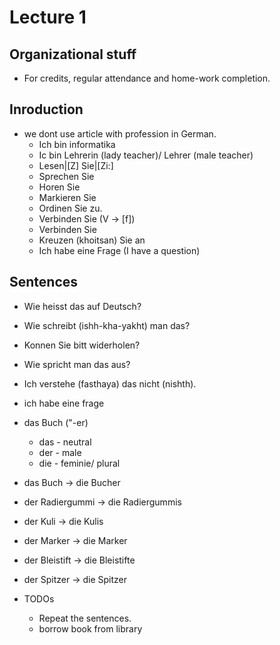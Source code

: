 # Lecture 1
## Organizational stuff
- For credits, regular attendance and home-work completion.

## Inroduction
- we dont use article with profession in German.
    - Ich bin informatika
    - Ic bin Lehrerin (lady teacher)/ Lehrer (male teacher)
    - Lesen|[Z] Sie|[Zi:]
    - Sprechen Sie
    - Horen Sie
    - Markieren Sie
    - Ordinen Sie zu.
    - Verbinden Sie (V -> [f])
    - Verbinden Sie
    - Kreuzen (khoitsan) Sie an
    - Ich habe eine Frage (I have a question)

## Sentences
- Wie heisst das auf Deutsch?
- Wie schreibt (ishh-kha-yakht) man das?
- Konnen Sie bitt widerholen?
- Wie spricht man das aus?
- Ich verstehe (fasthaya) das nicht (nishth).
- ich habe eine frage

- das Buch ("-er)
    - das - neutral
    - der - male
    - die - feminie/ plural
- das Buch -> die Bucher
- der Radiergummi -> die Radiergummis
- der Kuli -> die Kulis
- der Marker -> die Marker
- der Bleistift -> die Bleistifte
- der Spitzer -> die Spitzer

- TODOs
    - Repeat the sentences.
    - borrow book from library